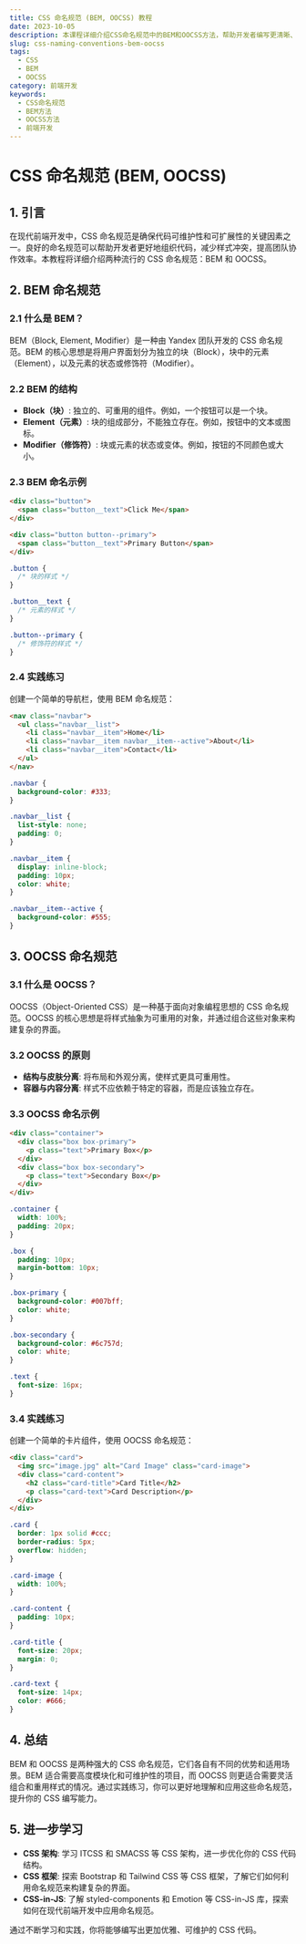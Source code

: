 ```yaml
---
title: CSS 命名规范 (BEM, OOCSS) 教程
date: 2023-10-05
description: 本课程详细介绍CSS命名规范中的BEM和OOCSS方法，帮助开发者编写更清晰、可维护的CSS代码。
slug: css-naming-conventions-bem-oocss
tags:
  - CSS
  - BEM
  - OOCSS
category: 前端开发
keywords:
  - CSS命名规范
  - BEM方法
  - OOCSS方法
  - 前端开发
---
```


# CSS 命名规范 (BEM, OOCSS)

## 1. 引言

在现代前端开发中，CSS 命名规范是确保代码可维护性和可扩展性的关键因素之一。良好的命名规范可以帮助开发者更好地组织代码，减少样式冲突，提高团队协作效率。本教程将详细介绍两种流行的 CSS 命名规范：BEM 和 OOCSS。

## 2. BEM 命名规范

### 2.1 什么是 BEM？

BEM（Block, Element, Modifier）是一种由 Yandex 团队开发的 CSS 命名规范。BEM 的核心思想是将用户界面划分为独立的块（Block），块中的元素（Element），以及元素的状态或修饰符（Modifier）。

### 2.2 BEM 的结构

- **Block（块）**: 独立的、可重用的组件。例如，一个按钮可以是一个块。
- **Element（元素）**: 块的组成部分，不能独立存在。例如，按钮中的文本或图标。
- **Modifier（修饰符）**: 块或元素的状态或变体。例如，按钮的不同颜色或大小。

### 2.3 BEM 命名示例

```html
<div class="button">
  <span class="button__text">Click Me</span>
</div>

<div class="button button--primary">
  <span class="button__text">Primary Button</span>
</div>
```

```css
.button {
  /* 块的样式 */
}

.button__text {
  /* 元素的样式 */
}

.button--primary {
  /* 修饰符的样式 */
}
```

### 2.4 实践练习

创建一个简单的导航栏，使用 BEM 命名规范：

```html
<nav class="navbar">
  <ul class="navbar__list">
    <li class="navbar__item">Home</li>
    <li class="navbar__item navbar__item--active">About</li>
    <li class="navbar__item">Contact</li>
  </ul>
</nav>
```

```css
.navbar {
  background-color: #333;
}

.navbar__list {
  list-style: none;
  padding: 0;
}

.navbar__item {
  display: inline-block;
  padding: 10px;
  color: white;
}

.navbar__item--active {
  background-color: #555;
}
```

## 3. OOCSS 命名规范

### 3.1 什么是 OOCSS？

OOCSS（Object-Oriented CSS）是一种基于面向对象编程思想的 CSS 命名规范。OOCSS 的核心思想是将样式抽象为可重用的对象，并通过组合这些对象来构建复杂的界面。

### 3.2 OOCSS 的原则

- **结构与皮肤分离**: 将布局和外观分离，使样式更具可重用性。
- **容器与内容分离**: 样式不应依赖于特定的容器，而是应该独立存在。

### 3.3 OOCSS 命名示例

```html
<div class="container">
  <div class="box box-primary">
    <p class="text">Primary Box</p>
  </div>
  <div class="box box-secondary">
    <p class="text">Secondary Box</p>
  </div>
</div>
```

```css
.container {
  width: 100%;
  padding: 20px;
}

.box {
  padding: 10px;
  margin-bottom: 10px;
}

.box-primary {
  background-color: #007bff;
  color: white;
}

.box-secondary {
  background-color: #6c757d;
  color: white;
}

.text {
  font-size: 16px;
}
```

### 3.4 实践练习

创建一个简单的卡片组件，使用 OOCSS 命名规范：

```html
<div class="card">
  <img src="image.jpg" alt="Card Image" class="card-image">
  <div class="card-content">
    <h2 class="card-title">Card Title</h2>
    <p class="card-text">Card Description</p>
  </div>
</div>
```

```css
.card {
  border: 1px solid #ccc;
  border-radius: 5px;
  overflow: hidden;
}

.card-image {
  width: 100%;
}

.card-content {
  padding: 10px;
}

.card-title {
  font-size: 20px;
  margin: 0;
}

.card-text {
  font-size: 14px;
  color: #666;
}
```

## 4. 总结

BEM 和 OOCSS 是两种强大的 CSS 命名规范，它们各自有不同的优势和适用场景。BEM 适合需要高度模块化和可维护性的项目，而 OOCSS 则更适合需要灵活组合和重用样式的情况。通过实践练习，你可以更好地理解和应用这些命名规范，提升你的 CSS 编写能力。

## 5. 进一步学习

- **CSS 架构**: 学习 ITCSS 和 SMACSS 等 CSS 架构，进一步优化你的 CSS 代码结构。
- **CSS 框架**: 探索 Bootstrap 和 Tailwind CSS 等 CSS 框架，了解它们如何利用命名规范来构建复杂的界面。
- **CSS-in-JS**: 了解 styled-components 和 Emotion 等 CSS-in-JS 库，探索如何在现代前端开发中应用命名规范。

通过不断学习和实践，你将能够编写出更加优雅、可维护的 CSS 代码。